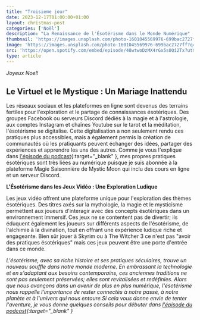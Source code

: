 ```yaml
---
title: "Troisieme jour"
date: 2023-12-17T01:00:00+01:00
layout: christmas-post
categories: ['Noël']
description: "La Renaissance de l'Ésotérisme dans le Monde Numérique"
thumbnail: 'https://images.unsplash.com/photo-1601045569976-699bac2727ff?q=80&w=2946&auto=format&fit=crop&ixlib=rb-4.0.3&ixid=M3wxMjA3fDB8MHxwaG90by1wYWdlfHx8fGVufDB8fHx8fA%3D%3D'
image: 'https://images.unsplash.com/photo-1601045569976-699bac2727ff?q=80&w=2946&auto=format&fit=crop&ixlib=rb-4.0.3&ixid=M3wxMjA3fDB8MHxwaG90by1wYWdlfHx8fGVufDB8fHx8fA%3D%3D'
src: 'https://open.spotify.com/embed/episode/48wtwoDzMX4rGx5s0Qi2Tx?utm_source=generator'
type: article
---
```


_Joyeux Noel!_

## Le Virtuel et le Mystique : Un Mariage Inattendu

Les réseaux sociaux et les plateformes en ligne sont devenus des terrains fertiles pour l'exploration et le partage de connaissances ésotériques. Des groupes Facebook ou serveurs Discord dédiés à la magie et à l'astrologie, aux comptes Instagram et chaînes Youtube sur le tarot et la méditation, l'ésotérisme se digitalise. Cette digitalisation a non seulement rendu ces pratiques plus accessibles, mais a également permis la création de communautés où les pratiquants peuvent échanger des idées, partager des expériences et apprendre les uns des autres.
Comme je vous l'explique dans [l'épisode du podcast](https://open.spotify.com/episode/48wtwoDzMX4rGx5s0Qi2Tx?si=a7afa703c2ec4d48){:target="\_blank" }, mes propres pratiques ésotériques sont très liées au numérique puisque je suis abonnée à la plateforme Magie Saisonnière de Mystic Moon qui inclu des cours en ligne et un serveur Discord.

**L'Ésotérisme dans les Jeux Vidéo : Une Exploration Ludique**

Les jeux vidéo offrent une plateforme unique pour l'exploration des thèmes ésotériques. Des titres axés sur la mythologie, la magie et le mysticisme permettent aux joueurs d'interagir avec des concepts ésotériques dans un environnement immersif. Ces jeux ne se contentent pas de divertir; ils éduquent également les joueurs sur différents aspects de l'ésotérisme, de l'alchimie à la divination, tout en offrant une expérience ludique riche et engageante. Bien sûr jouer à Skyrim ou à The Witcher 3 ce n'est pas "avoir des pratiques ésotériques" mais ces jeux peuvent être une porte d'entrée dans ce monde.

_L'ésotérisme, avec sa riche histoire et ses pratiques séculaires, trouve un nouveau souffle dans notre monde moderne. En embrassant la technologie et en s'adaptant aux besoins contemporains, ces anciennes traditions ne sont pas seulement préservées; elles sont revitalisées et redéfinies. Alors que nous avançons dans un avenir de plus en plus numérique, l'ésotérisme nous rappelle l'importance de rester connectés à notre passé, à notre planète et à l'univers qui nous entoure.Si cela vous donne envie de tenter l'aventure, je vous donne quelques conseils pour débuter dans [l'épisode du podcast](https://open.spotify.com/episode/48wtwoDzMX4rGx5s0Qi2Tx?si=a7afa703c2ec4d48){:target="\_blank" }_